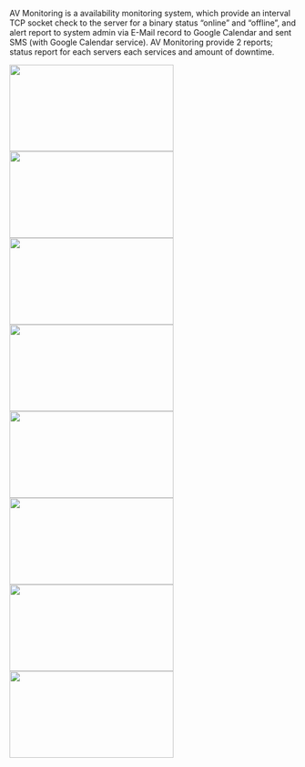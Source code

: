 AV Monitoring is a availability monitoring system, which provide an interval TCP socket check to the server for a binary status “online” and “offline”, and alert report to system admin via E-Mail record to Google Calendar and sent SMS (with Google Calendar service). AV Monitoring provide 2 reports; status report for each servers each services and amount of downtime.

<a href='http://picasaweb.google.com/lh/photo/gycmEsWeEVUeC2imsHHFUA?feat=embedwebsite'><img src='http://lh4.ggpht.com/_RHPkWWvabZc/TUBq8SiuywI/AAAAAAAAGus/8Igfwg_gcDM/s288/Signin%20-%20redMonitoring%20%3A%20Availability%20Monitoring%20-%20Mozilla%20Firefox%204.0%20Beta%2010_005.png' height='152' width='288' /></a> <a href='http://picasaweb.google.com/lh/photo/EVOQXka3Rtza-d2bFpwBsw?feat=embedwebsite'><img src='http://lh4.ggpht.com/_RHPkWWvabZc/TUBq8QLCjJI/AAAAAAAAGuw/TuNO_lhTbwc/s288/Dashboard%20-%20redMonitoring%20%3A%20Availability%20Monitoring%20-%20Mozilla%20Firefox%204.0%20Beta%2010_006.png' height='152' width='288' /></a> <a href='http://picasaweb.google.com/lh/photo/lpbFSBSFqAZbLvccnChhbA?feat=embedwebsite'><img src='http://lh4.ggpht.com/_RHPkWWvabZc/TUKoRrW3o-I/AAAAAAAAGvY/7CKyXkDu_DA/s288/Monitor%20-%20redMonitoring%20%3A%20Availability%20Monitoring%20-%20Mozilla%20Firefox%204.0%20Beta%2010_003.png' height='152' width='288' /></a> <a href='http://picasaweb.google.com/lh/photo/mndhw2bqhqh-QPOp5uZiqw?feat=embedwebsite'><img src='http://lh5.ggpht.com/_RHPkWWvabZc/TUKpgCY-4cI/AAAAAAAAGvg/Ky6dyQXMWGw/s288/Report%20-%20redMonitoring%20%3A%20Availability%20Monitoring%20-%20Mozilla%20Firefox%204.0%20Beta%2010_007.png' height='152' width='288' /></a> <a href='http://picasaweb.google.com/lh/photo/D3j1LrzKtPvs8HrPXK6oJg?feat=embedwebsite'><img src='http://lh4.ggpht.com/_RHPkWWvabZc/TT_Z-2CBQlI/AAAAAAAAGt0/DcB9RlsD2Lw/s288/Gmail%20-%20%5BAV%20Monitoring%5D%20-%20anoochit%40gmail.com%20-%20Mozilla%20Firefox%204.0%20Beta%2010_001.png' height='152' width='288' /></a> <a href='http://picasaweb.google.com/lh/photo/xZwlarXgHNUur0z9TD4FNQ?feat=embedwebsite'><img src='http://lh4.ggpht.com/_RHPkWWvabZc/TT_jheoP8_I/AAAAAAAAGuM/4oQk8TLOdHM/s288/Google%20%E0%B8%9B%E0%B8%8F%E0%B8%B4%E0%B8%97%E0%B8%B4%E0%B8%99%20-%20Mozilla%20Firefox%204.0%20Beta%2010_002.png' height='152' width='288' /></a>  <a href='http://picasaweb.google.com/lh/photo/m9WoY97wAGBnYL5b2hZVAw?feat=embedwebsite'><img src='http://lh3.ggpht.com/_RHPkWWvabZc/TUKpgBm4KDI/AAAAAAAAGvk/8NSGQU6X3Zs/s288/Report%20-%20redMonitoring%20%3A%20Availability%20Monitoring%20-%20Mozilla%20Firefox%204.0%20Beta%2010_008.png' height='152' width='288' /></a> <a href='http://picasaweb.google.com/lh/photo/-bZXVTLVWm1AN0MUIscN5A?feat=embedwebsite'><img src='http://lh3.ggpht.com/_RHPkWWvabZc/TUBpeudIlwI/AAAAAAAAGuk/Dt6ltm6dAyo/s288/Report%20-%20redMonitoring%20%3A%20Availability%20Monitoring%20-%20Mozilla%20Firefox%204.0%20Beta%2010_004.png' height='152' width='288' /></a>